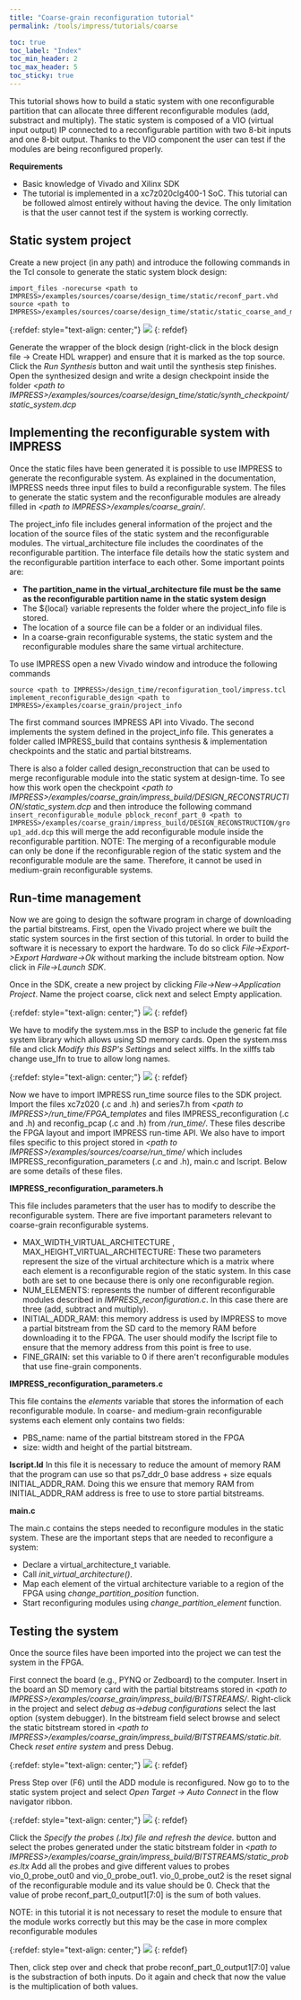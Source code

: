 ```yaml
---
title: "Coarse-grain reconfiguration tutorial"
permalink: /tools/impress/tutorials/coarse

toc: true
toc_label: "Index"
toc_min_header: 2
toc_max_header: 5
toc_sticky: true
---
```


This tutorial shows how to build a static system with one reconfigurable partition that can allocate three different reconfigurable modules (add, substract and multiply). The static system is composed of a VIO (virtual input output) IP connected to a reconfigurable partition with two 8-bit inputs and one 8-bit output. Thanks to the VIO component the user can test if the modules are being reconfigured properly.

**Requirements**

* Basic knowledge of Vivado and Xilinx SDK
* The tutorial is implemented in a xc7z020clg400-1 SoC. This tutorial can be followed almost entirely without having the device. The only limitation is that the user cannot test if the system is working correctly.

##  Static system project

Create a new project (in any path) and introduce the following commands in the Tcl console to generate the static system block design:

```
import_files -norecurse <path to IMPRESS>/examples/sources/coarse/design_time/static/reconf_part.vhd
source <path to IMPRESS>/examples/sources/coarse/design_time/static/static_coarse_and_medium.tcl
```

{:refdef: style="text-align: center;"}
![](/assets/images/impress/Tutorials/01-Coarse/static_bd.png)
{: refdef}

Generate the wrapper of the block design (right-click in the block design file -> Create HDL wrapper) and ensure that it is marked as the top source. Click the *Run Synthesis* button and wait until the synthesis step finishes. Open the synthesized design and write a design checkpoint inside the folder *\<path to IMPRESS\>/examples/sources/coarse/design_time/static/synth_checkpoint/static_system.dcp*

## Implementing the reconfigurable system with IMPRESS

Once the static files have been generated it is possible to use IMPRESS to generate the reconfigurable system. As explained in the documentation, IMPRESS needs three input files to build a reconfigurable system. The files to generate the static system and the reconfigurable modules are already filled in *\<path to IMPRESS\>/examples/coarse_grain/*.

The project_info file includes general information of the project and the location of the source files of the static system and the reconfigurable modules. The virtual_architecture file includes the coordinates of the reconfigurable partition. The interface file details how the static system and the reconfigurable partition interface to each other. Some important points are:
* **The partition_name in the virtual_architecture file must be the same as the reconfigurable partition name in the static system design**
* The ${local} variable represents the folder where the project_info file is stored.
* The location of a source file can be a folder or an individual files.
* In a coarse-grain reconfigurable systems, the static system and the reconfigurable modules share the same virtual architecture.

To use IMPRESS open a new Vivado window and introduce the following commands

```
source <path to IMPRESS>/design_time/reconfiguration_tool/impress.tcl
implement_reconfigurable_design <path to IMPRESS>/examples/coarse_grain/project_info
```

The first command sources IMPRESS API into Vivado. The second implements the system defined in the project_info file. This generates a folder called IMPRESS_build that contains synthesis & implementation checkpoints and the static and partial bitstreams.

There is also a folder called design_reconstruction that can be used to merge reconfigurable module into the static system at design-time. To see how this work open the checkpoint *\<path to IMPRESS\>/examples/coarse_grain/impress_build/DESIGN_RECONSTRUCTION/static_system.dcp* and then introduce the following command `insert_reconfigurable_module pblock_reconf_part_0 <path to IMPRESS>/examples/coarse_grain/impress_build/DESIGN_RECONSTRUCTION/group1_add.dcp` this will merge the add reconfigurable module inside the reconfigurable partition.
NOTE: The merging of a reconfigurable module can only be done if the reconfigurable region of the static system and the reconfigurable module are the same. Therefore, it cannot be used in medium-grain reconfigurable systems.

## Run-time management

Now we are going to design the software program in charge of downloading the partial bitstreams. First, open the Vivado project where we built the static system sources in the first section of this tutorial. In order to build the software it is necessary to export the hardware. To do so click *File->Export->Export Hardware->Ok* without marking the include bitstream option. Now click in *File->Launch SDK*.

Once in the SDK, create a new project by clicking *File->New->Application Project*. Name the project coarse, click next and select Empty application.

{:refdef: style="text-align: center;"}
![](/assets/images/impress/Tutorials/01-Coarse/new_project.png)
{: refdef}

We have to modify the system.mss in the BSP to include the generic fat file system library which allows using SD memory cards. Open the system.mss file and click *Modify this BSP's Settings* and select xilffs. In the xilffs tab change use_lfn to true to allow long names.

 {:refdef: style="text-align: center;"}
 ![](/assets/images/impress/Tutorials/01-Coarse/xilffs.png)
 {: refdef}

Now we have to import IMPRESS run_time source files to the SDK project. Import the files xc7z020 (.c and .h) and series7.h from *\<path to IMPRESS\>/run_time/FPGA_templates* and files IMPRESS_reconfiguration (.c and .h) and reconfig_pcap (.c and .h) from *<path to IMPRESS>/run_time/*. These files describe the FPGA layout and import IMPRESS run-time API. We also have to import files specific to this project stored in *\<path to IMPRESS\>/examples/sources/coarse/run_time/* which includes IMPRESS_reconfiguration_parameters (.c and .h), main.c and lscript. Below are some details of these files.

**IMPRESS_reconfiguration_parameters.h**

This file includes parameters that the user has to modify to describe the reconfigurable system. There are five important parameters relevant to coarse-grain reconfigurable systems.
* MAX_WIDTH_VIRTUAL_ARCHITECTURE , MAX_HEIGHT_VIRTUAL_ARCHITECTURE: These two parameters represent the size of the virtual architecture which is a matrix where each element is a reconfigurable region of the static system. In this case both are set to one because there is only one reconfigurable region.
* NUM_ELEMENTS: represents the number of different reconfigurable modules described in *IMPRESS_reconfiguration.c*. In this case there are three (add, subtract and multiply).
* INITIAL_ADDR_RAM: this memory address is used by IMPRESS to move a partial bitstream from the SD card to the memory RAM before downloading it to the FPGA. The user should modify the lscript file to ensure that the memory address from this point is free to use.
* FINE_GRAIN: set this variable to 0 if there aren't reconfigurable modules that use fine-grain components.

**IMPRESS_reconfiguration_parameters.c**

This file contains the *elements* variable that stores the information of each reconfigurable module. In coarse- and medium-grain reconfigurable systems each element only contains two fields:
* PBS_name: name of the partial bitstream stored in the FPGA
* size: width and height of the partial bitstream.

**lscript.ld**
 In this file it is necessary to reduce the amount of memory RAM that the program can use so that ps7_ddr_0 base address + size equals INITIAL_ADDR_RAM. Doing this we ensure that memory RAM from INITIAL_ADDR_RAM address is free to use to store partial bitstreams.

 **main.c**

 The main.c contains the steps needed to reconfigure modules in the static system. These are the important steps that are needed to reconfigure a system:
 * Declare a virtual_architecture_t variable.
 * Call *init_virtual_architecture()*.
 * Map each element of the virtual architecture variable to a region of the FPGA using *change_partition_position* function.
 * Start reconfiguring modules using *change_partition_element* function.

## Testing the system

Once the source files have been imported into the project we can test the system in the FPGA.

First connect the board (e.g., PYNQ or Zedboard) to the computer. Insert in the board an SD memory card with the partial bitstreams stored in *\<path to IMPRESS\>/examples/coarse_grain/impress_build/BITSTREAMS/*. Right-click in the project and select *debug as->debug configurations* select the last option (system debugger). In the bitstream field select browse and select the static bitstream stored in *\<path to IMPRESS\>/examples/coarse_grain/impress_build/BITSTREAMS/static.bit*. Check *reset entire system* and press Debug.

{:refdef: style="text-align: center;"}
![](/assets/images/impress/Tutorials/01-Coarse/debug_configuration.png)
{: refdef}

Press Step over (F6) until the ADD module is reconfigured. Now go to to the static system project and select *Open Target -> Auto Connect* in the flow navigator ribbon.

{:refdef: style="text-align: center;"}
![](/assets/images/impress/Tutorials/01-Coarse/open_target.png)
{: refdef}

Click the *Specify the probes (.ltx) file and refresh the device.* button and select the probes generated under the static bitstream folder in *\<path to IMPRESS\>/examples/coarse_grain/impress_build/BITSTREAMS/static_probes.ltx*
Add all the probes and give different values to probes vio_0_probe_out0 and vio_0_probe_out1. vio_0_probe_out2 is the reset signal of the reconfigurable module and its value should be 0. Check that the value of probe reconf_part_0_output1[7:0] is the sum of both values.

NOTE: in this tutorial it is not necessary to reset the module to ensure that the module works correctly but this may be the case in more complex reconfigurable modules

{:refdef: style="text-align: center;"}
![](/assets/images/impress/Tutorials/01-Coarse/VIO1.png)
{: refdef}

Then, click step over and check that probe reconf_part_0_output1[7:0] value is the substraction of both inputs. Do it again and check that now the value is the multiplication of both values.

